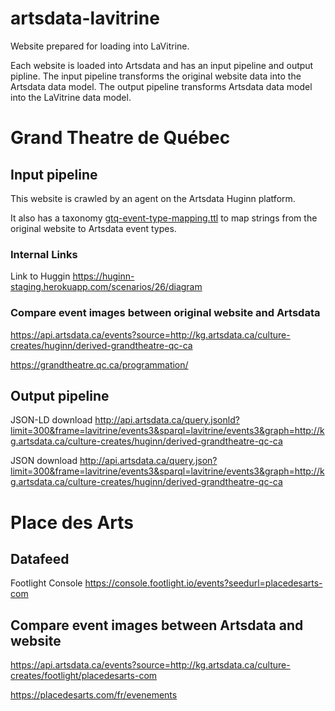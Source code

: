 # artsdata-lavitrine

Website prepared for loading into LaVitrine.

Each website is loaded into Artsdata and has an input pipeline and output pipline.  The input pipeline transforms the original website data into the Artsdata data model. The output pipeline transforms Artsdata data model into the LaVitrine data model.


# Grand Theatre de Québec

## Input pipeline

This website is crawled by an agent on the Artsdata Huginn platform.

It also has a taxonomy [gtq-event-type-mapping.ttl]() to map strings from the original website to Artsdata event types.

### Internal Links

Link to Huggin https://huginn-staging.herokuapp.com/scenarios/26/diagram


### Compare event images between original website and Artsdata
https://api.artsdata.ca/events?source=http://kg.artsdata.ca/culture-creates/huginn/derived-grandtheatre-qc-ca

https://grandtheatre.qc.ca/programmation/


## Output pipeline

JSON-LD download 
http://api.artsdata.ca/query.jsonld?limit=300&frame=lavitrine/events3&sparql=lavitrine/events3&graph=http://kg.artsdata.ca/culture-creates/huginn/derived-grandtheatre-qc-ca

JSON download
http://api.artsdata.ca/query.json?limit=300&frame=lavitrine/events3&sparql=lavitrine/events3&graph=http://kg.artsdata.ca/culture-creates/huginn/derived-grandtheatre-qc-ca


# Place des Arts

## Datafeed

Footlight Console
https://console.footlight.io/events?seedurl=placedesarts-com



## Compare event images between Artsdata and website
https://api.artsdata.ca/events?source=http://kg.artsdata.ca/culture-creates/footlight/placedesarts-com

https://placedesarts.com/fr/evenements
